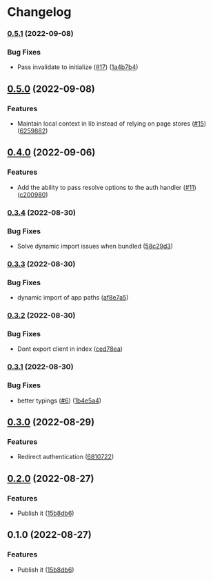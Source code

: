 # Changelog

### [0.5.1](https://www.github.com/HalfdanJ/svelte-google-auth/compare/v0.5.0...v0.5.1) (2022-09-08)


### Bug Fixes

* Pass invalidate to initialize ([#17](https://www.github.com/HalfdanJ/svelte-google-auth/issues/17)) ([1a4b7b4](https://www.github.com/HalfdanJ/svelte-google-auth/commit/1a4b7b4d466ffcccfa2561b8d1944942820a9f45))

## [0.5.0](https://www.github.com/HalfdanJ/svelte-google-auth/compare/v0.4.0...v0.5.0) (2022-09-08)


### Features

* Maintain local context in lib instead of relying on page stores ([#15](https://www.github.com/HalfdanJ/svelte-google-auth/issues/15)) ([6259882](https://www.github.com/HalfdanJ/svelte-google-auth/commit/62598821f89c1b71dc852b86228a4515f3ef10e0))

## [0.4.0](https://www.github.com/HalfdanJ/svelte-google-auth/compare/v0.3.4...v0.4.0) (2022-09-06)


### Features

* Add the ability to pass resolve options to the auth handler ([#11](https://www.github.com/HalfdanJ/svelte-google-auth/issues/11)) ([c200980](https://www.github.com/HalfdanJ/svelte-google-auth/commit/c200980bd7facb7fe42774957eb430de6d832f35))

### [0.3.4](https://www.github.com/HalfdanJ/svelte-google-auth/compare/v0.3.3...v0.3.4) (2022-08-30)


### Bug Fixes

* Solve dynamic import issues when bundled ([58c29d3](https://www.github.com/HalfdanJ/svelte-google-auth/commit/58c29d36e1865c35f1947e271110cd9e2528aac2))

### [0.3.3](https://www.github.com/HalfdanJ/svelte-google-auth/compare/v0.3.2...v0.3.3) (2022-08-30)


### Bug Fixes

* dynamic import of app paths ([af8e7a5](https://www.github.com/HalfdanJ/svelte-google-auth/commit/af8e7a5d8ac9fed4a61abbda758966ac4f7bf562))

### [0.3.2](https://www.github.com/HalfdanJ/svelte-google-auth/compare/v0.3.1...v0.3.2) (2022-08-30)


### Bug Fixes

* Dont export client in index ([ced78ea](https://www.github.com/HalfdanJ/svelte-google-auth/commit/ced78eae9ee3e19169167b5bbd23c6dec263fde6))

### [0.3.1](https://www.github.com/HalfdanJ/svelte-google-auth/compare/v0.3.0...v0.3.1) (2022-08-30)


### Bug Fixes

* better typings ([#6](https://www.github.com/HalfdanJ/svelte-google-auth/issues/6)) ([1b4e5a4](https://www.github.com/HalfdanJ/svelte-google-auth/commit/1b4e5a47a411051f5e2d3c8bb664e872d499c8d4))

## [0.3.0](https://www.github.com/HalfdanJ/svelte-google-auth/compare/v0.2.0...v0.3.0) (2022-08-29)


### Features

* Redirect authentication ([6810722](https://www.github.com/HalfdanJ/svelte-google-auth/commit/6810722cba4e467a80fa1ccef6e8b47f3829a790))

## [0.2.0](https://www.github.com/HalfdanJ/svelte-google-auth/compare/v0.1.0...v0.2.0) (2022-08-27)


### Features

* Publish it ([15b8db6](https://www.github.com/HalfdanJ/svelte-google-auth/commit/15b8db664c1d61cd2b818438e363de48f488b9ea))

## 0.1.0 (2022-08-27)


### Features

* Publish it ([15b8db6](https://www.github.com/HalfdanJ/svelte-google-auth/commit/15b8db664c1d61cd2b818438e363de48f488b9ea))

